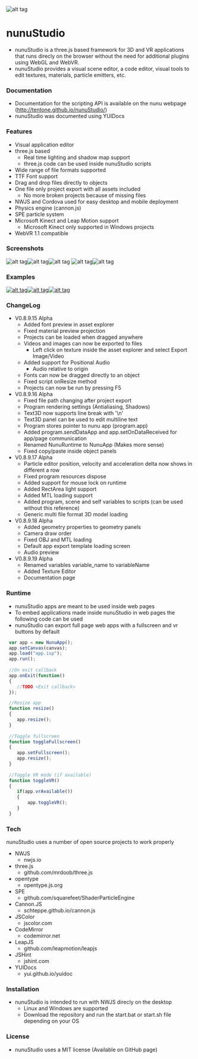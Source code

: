 ![alt tag](https://raw.githubusercontent.com/tentone/nunuStudio/master/docs/img/logo_border.png)

# nunuStudio
 - nunuStudio is a three.js based framework for 3D and VR applications that runs direcly on the browser without the need for additional plugins using WebGL and WebVR.
 - nunuStudio provides a visual scene editor, a code editor, visual tools to edit textures, materials, particle emitters, etc.

### Documentation
 - Documentation for the scripting API is available on the nunu webpage (http://tentone.github.io/nunuStudio/)
 - nunuStudio was documented using YUIDocs

### Features
- Visual application editor
- three.js based
	- Real time lighting and shadow map support
	- three.js code can be used inside nunuStudio scripts
- Wide range of file formats supported
- TTF Font support
- Drag and drop files directly to objects
- One file only project export with all assets included
	- No more broken projects because of missing files
- NWJS and Cordova used for easy desktop and mobile deployment
- Physics engine (cannon.js)
- SPE particle system
- Microsoft Kinect and Leap Motion support
	- Microsoft Kinect only supported in Windows projects
- WebVR 1.1 compatible

### Screenshots
![alt tag](https://raw.githubusercontent.com/tentone/nunuStudio/master/docs/img/screenshot/small/2.png)![alt tag](https://raw.githubusercontent.com/tentone/nunuStudio/master/docs/img/screenshot/small/3.png)![alt tag](https://raw.githubusercontent.com/tentone/nunuStudio/master/docs/img/screenshot/small/4.png)
![alt tag](https://raw.githubusercontent.com/tentone/nunuStudio/master/docs/img/screenshot/small/1.png)![alt tag](https://raw.githubusercontent.com/tentone/nunuStudio/master/docs/img/screenshot/small/5.png)

### Examples
[![alt tag](https://raw.githubusercontent.com/tentone/nunuStudio/master/docs/img/examples/small/pong.png)](http://tentone.github.io/nunuStudio/examples/pong)[![alt tag](https://raw.githubusercontent.com/tentone/nunuStudio/master/docs/img/examples/small/fps.png)](http://tentone.github.io/nunuStudio/examples/fps)[![alt tag](https://raw.githubusercontent.com/tentone/nunuStudio/master/docs/img/examples/small/spine.png)](http://tentone.github.io/nunuStudio/examples/spine)

### ChangeLog
- V0.8.9.15 Alpha
	- Added font preview in asset explorer
	- Fixed material preview projection
	- Projects can be loaded when dragged anywhere
	- Videos and images can now be exported to files
		- Left click on texture inside the asset explorer and select Export Image/Video
	- Added support for Positional Audio
		- Audio relative to origin
	- Fonts can now be dragged directly to an object
	- Fixed script onResize method
	- Projects can now be run by pressing F5
- V0.8.9.16 Alpha
	- Fixed file path changing after project export
	- Program rendering settings (Antialiasing, Shadows)
	- Text3D now supports line break with '\n'
	- Text3D panel can be used to edit multiline text
	- Program stores pointer to nunu app (program.app)
	- Added program.sendDataApp and app.setOnDataReceived for app/page communication
	- Renamed NunuRuntime to NunuApp (Makes more sense)
	- Fixed copy/paste inside object panels
- V0.8.9.17 Alpha
	- Particle editor position, velocity and acceleration delta now shows in different a row
	- Fixed program resources dispose
	- Added support for mouse lock on runtime
	- Added RectArea light support
	- Added MTL loading support
	- Added program, scene and self variables to scripts (can be used without this reference)
	- Generic multi file format 3D model loading
- V0.8.9.18 Alpha
	- Added geometry properties to geometry panels
	- Camera draw order
	- Fixed OBJ and MTL loading
	- Default app export template loading screen
	- Audio preview
- V0.8.9.19 Alpha
	- Renamed variables variable_name to variableName
	- Added Texture Editor
	- Documentation page

### Runtime
- nunuStudio apps are meant to be used inside web pages
- To embed applications made inside nunuStudio in web pages the following code can be used
- nunuStudio can export full page web apps with a fullscreen and vr buttons by default

```javascript
 var app = new NunuApp();
 app.setCanvas(canvas);
 app.load("app.isp");
 app.run();
 
 //On exit callback
 app.onExit(function()
 {
 	//TODO <Exit callback>
 });

 //Resize app
 function resize()
 {
 	app.resize();
 }
 
 //Toggle fullscreen
 function toggleFullscreen()
 {
 	app.setFullscreen();
 	app.resize();
 }
 
 //Toggle VR mode (if available)
 function toggleVR()
 {
 	if(app.vrAvailable())
 	{
 		app.toggleVR();
 	}
 }
```

### Tech
nunuStudio uses a number of open source projects to work properly
- NWJS
	- nwjs.io
- three.js
	- github.com/mrdoob/three.js
- opentype
	- opentype.js.org
- SPE
	- github.com/squarefeet/ShaderParticleEngine
- Cannon.JS
	- schteppe.github.io/cannon.js
- JSColor
	- jscolor.com
- CodeMirror
	- codemirror.net
- LeapJS
	- github.com/leapmotion/leapjs
- JSHint
	- jshint.com
- YUIDocs
	- yui.github.io/yuidoc

### Installation
- nunuStudio is intended to run with NWJS direcly on the desktop
	- Linux and Windows are supported
	- Download the repository and run the start.bat or start.sh file depending on your OS

### License
- nunuStudio uses a MIT license (Available on GitHub page)